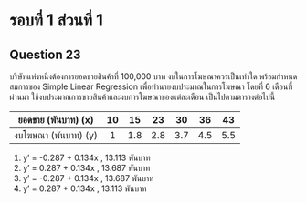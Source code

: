 # รอบที่ 1 ส่วนที่ 1

## Question 23

บริษัทแห่งหนึ่งต้องการยอดขายสินค้าที่ 100,000 บาท งบในการโฆษณาควรเป็นเท่าใด พร้อมกำหนดสมการของ Simple Linear Regression เพื่อทำนายงบประมาณในการโฆษณา โดยที่ 6 เดือนที่ผ่านมา 
ใช้งบประมาณการขายสินค้าและงบการโฆษณาของแต่ละเดือน เป็นไปตามตารางต่อไปนี้


|ยอดขาย (พันบาท) (x)|10|15|23|30|36|43|
|:-:|:-:|:-:|:-:|:-:|:-:|:-:|
|งบโฆษณา (พันบาท) (y)|1|1.8|2.8|3.7|4.5|5.5|

1. y′ = -0.287 + 0.134x , 13.113 พันบาท
2. y′ = 0.287 + 0.134x , 13.687 พันบาท
3. y′ = -0.287 + 0.134x , 13.687 พันบาท
4. y′ = 0.287 + 0.134x , 13.113 พันบาท











